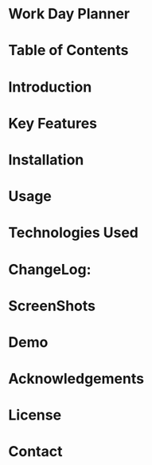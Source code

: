 # Work Day Planner

# Table of Contents

# Introduction 

# Key Features

# Installation

# Usage

# Technologies Used

# ChangeLog: 

# ScreenShots

# Demo

# Acknowledgements

# License

# Contact

